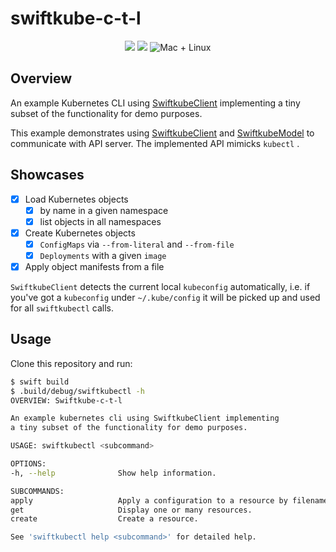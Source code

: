 # swiftkube-c-t-l

<p align="center">
	<img src="https://img.shields.io/badge/Swift-5.2-orange.svg" />
	<img src="https://img.shields.io/badge/SwiftkubeClient-0.1.0-blue.svg" />
	<img src="https://img.shields.io/badge/platforms-mac+linux-brightgreen.svg?style=flat" alt="Mac + Linux" />
</p>

## Overview

An example  Kubernetes CLI using [SwiftkubeClient](https://github.com/swiftkube/client) implementing a tiny subset of the functionality for demo purposes.

This example demonstrates using [SwiftkubeClient](https://github.com/swiftkube/client) and [SwiftkubeModel](https://github.com/swiftkube/model) to communicate with API server.
The implemented API mimicks `kubectl` .

## Showcases

- [x] Load Kubernetes objects
  - [x] by name in a given namespace
  - [x] list objects in all namespaces
- [x] Create Kubernetes objects
  - [x] `ConfigMaps` via `--from-literal` and `--from-file`
  - [x] `Deployments` with a given `image`
- [x] Apply object manifests from a file

`SwiftkubeClient`  detects the current local `kubeconfig` automatically, i.e. if you've got a `kubeconfig` under `~/.kube/config` it will be picked up and used for all `swiftkubectl` calls.

## Usage

Clone this repository and run:

```bash
$ swift build
$ .build/debug/swiftkubectl -h
OVERVIEW: Swiftkube-c-t-l

An example kubernetes cli using SwiftkubeClient implementing
a tiny subset of the functionality for demo purposes.

USAGE: swiftkubectl <subcommand>

OPTIONS:
-h, --help              Show help information.

SUBCOMMANDS:
apply                   Apply a configuration to a resource by filename.
get                     Display one or many resources.
create                  Create a resource.

See 'swiftkubectl help <subcommand>' for detailed help.
```
